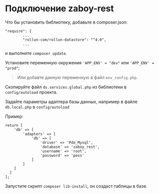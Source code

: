 # Подключение zaboy-rest

Что бы установить библиотеку, добавьте в composer.json: 

	"require": {
			...
	        "rollun-com/rollun-datastore": "^4.0",
			...

и выполните `composer update`.

Установите переменную окружения `'APP_ENV' = "dev"` или `'APP_ENV' = "prod"`;
> Или добавте данную переменную в файл `env_config.php`.


Скопируйте файл `ds.services.global.php` из библиотеки в `config/autoload` проекта.

Задайте параметры адаптера базы данных, например в файле `db.local.php` в `config/autoload` 

Пример:

	return [
	    'db' => [
	        'adapters' => [
	            'db' => [
	                'driver' => 'Pdo_Mysql',
	                'database' => 'zaboy_rest',
	                'username' => 'root',
	                'password' => 'pass'
	            ]
	        ]
	    ]
	  ]
	];

Запустите скрипт `composer lib-install`, он создаст таблицы в базе.
